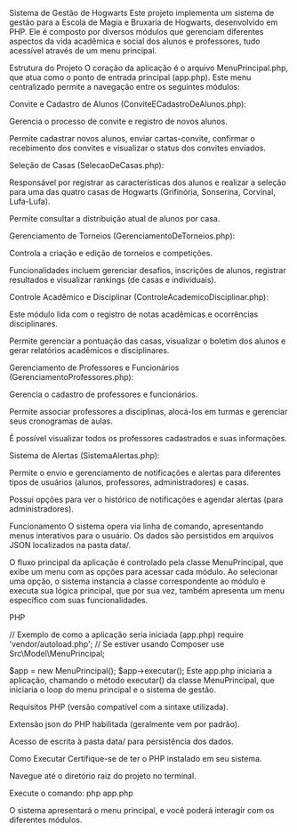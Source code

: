Sistema de Gestão de Hogwarts
Este projeto implementa um sistema de gestão para a Escola de Magia e Bruxaria de Hogwarts, desenvolvido em PHP. Ele é composto por diversos módulos que gerenciam diferentes aspectos da vida acadêmica e social dos alunos e professores, tudo acessível através de um menu principal.

Estrutura do Projeto
O coração da aplicação é o arquivo MenuPrincipal.php, que atua como o ponto de entrada principal (app.php). Este menu centralizado permite a navegação entre os seguintes módulos:

Convite e Cadastro de Alunos (ConviteECadastroDeAlunos.php):

Gerencia o processo de convite e registro de novos alunos.

Permite cadastrar novos alunos, enviar cartas-convite, confirmar o recebimento dos convites e visualizar o status dos convites enviados.

Seleção de Casas (SelecaoDeCasas.php):

Responsável por registrar as características dos alunos e realizar a seleção para uma das quatro casas de Hogwarts (Grifinória, Sonserina, Corvinal, Lufa-Lufa).

Permite consultar a distribuição atual de alunos por casa.

Gerenciamento de Torneios (GerenciamentoDeTorneios.php):

Controla a criação e edição de torneios e competições.

Funcionalidades incluem gerenciar desafios, inscrições de alunos, registrar resultados e visualizar rankings (de casas e individuais).

Controle Acadêmico e Disciplinar (ControleAcademicoDisciplinar.php):

Este módulo lida com o registro de notas acadêmicas e ocorrências disciplinares.

Permite gerenciar a pontuação das casas, visualizar o boletim dos alunos e gerar relatórios acadêmicos e disciplinares.

Gerenciamento de Professores e Funcionários (GerenciamentoProfessores.php):

Gerencia o cadastro de professores e funcionários.

Permite associar professores a disciplinas, alocá-los em turmas e gerenciar seus cronogramas de aulas.

É possível visualizar todos os professores cadastrados e suas informações.

Sistema de Alertas (SistemaAlertas.php):

Permite o envio e gerenciamento de notificações e alertas para diferentes tipos de usuários (alunos, professores, administradores) e casas.

Possui opções para ver o histórico de notificações e agendar alertas (para administradores).

Funcionamento
O sistema opera via linha de comando, apresentando menus interativos para o usuário. Os dados são persistidos em arquivos JSON localizados na pasta data/.

O fluxo principal da aplicação é controlado pela classe MenuPrincipal, que exibe um menu com as opções para acessar cada módulo. Ao selecionar uma opção, o sistema instancia a classe correspondente ao módulo e executa sua lógica principal, que por sua vez, também apresenta um menu específico com suas funcionalidades.

PHP

// Exemplo de como a aplicação seria iniciada (app.php)
require 'vendor/autoload.php'; // Se estiver usando Composer
use Src\Model\MenuPrincipal;

$app = new MenuPrincipal();
$app->executar();
Este app.php iniciaria a aplicação, chamando o método executar() da classe MenuPrincipal, que iniciaria o loop do menu principal e o sistema de gestão.

Requisitos
PHP (versão compatível com a sintaxe utilizada).

Extensão json do PHP habilitada (geralmente vem por padrão).

Acesso de escrita à pasta data/ para persistência dos dados.

Como Executar
Certifique-se de ter o PHP instalado em seu sistema.

Navegue até o diretório raiz do projeto no terminal.

Execute o comando: php app.php

O sistema apresentará o menu principal, e você poderá interagir com os diferentes módulos.